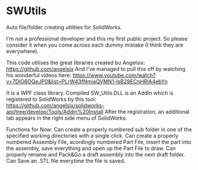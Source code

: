 # SWUtils
Auto file/folder creating utilities for SolidWorks.

I'm not a professional developer and this my first public project. So please consider it when you come across each dummy mistake (I think they are everywhere).

This code utilises the great libraries created bu Angelsix:
https://github.com/angelsix
And I've managed to pull this off by watching his wonderful videos here:
https://www.youtube.com/watch?v=7DlG6OQeJP0&list=PLrW43fNmjaQVMN1-lsB29ECnHRlA4ebYn

It is a WPF class library. Compiled SW_Utils.DLL is an AddIn which is registered to SolidWorks by this tool:
https://github.com/angelsix/solidworks-api/tree/develop/Tools/Addin%20Install
After the registration, an additional tab appears in the right side menu of SolidWorks.

Functions for Now:
Can create a properly numbered sub folder in one of the specified working directories with a single click.
Can create a properly numbered Assembly File, acordingly numbered Part File, insert the part into the assembly, save everything and open up the Part File to draw.
Can properly rename and Pack&Go a draft assembly into the next draft folder.
Can Save an .STL file everytime the file is saved.
